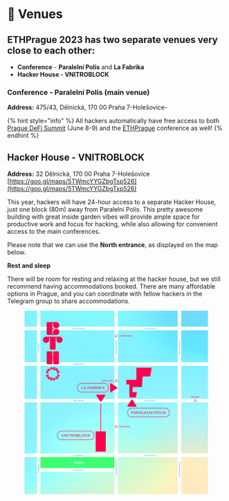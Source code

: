 # 🏨 Venues

## **ETHPrague 2023** has two separate venues very close to each other:

* **Conference** - **Paralelní Polis** and **La Fabrika**
* **Hacker House - VNITROBLOCK**

### Conference - Paralelní Polis (main venue)&#x20;

**Address:** 475/43, Dělnická, 170 00 Praha 7-Holešovice-

{% hint style="info" %}
All hackers automatically have free access to both [Prague DeFi Summit](https://praguedefisummit.com/) (June 8-9) and the [ETHPrague](https://ethprague.com/) conference as well!
{% endhint %}

## Hacker House - VNITROBLOCK

**Address:** 32 Dělnická, 170 00 Praha 7-Holešovice [https://goo.gl/maps/5TWmcYYGZbgTxp526](https://goo.gl/maps/5TWmcYYGZbgTxp526)

This year, hackers will have 24-hour access to a separate Hacker House, just one block (80m) away from Paralelní Polis. This pretty awesome building with great inside garden vibes will provide ample space for productive work and focus for hacking, while also allowing for convenient access to the main conferences.

Please note that we can use the **North entrance**, as displayed on the map below.

**Rest and sleep**

There will be room for resting and relaxing at the hacker house, but we still recommend having accommodations booked. There are many affordable options in Prague, and you can coordinate with fellow hackers in the Telegram group to share accommodations.

<figure><img src="../.gitbook/assets/mapa_2_2_.jpg" alt=""><figcaption></figcaption></figure>
